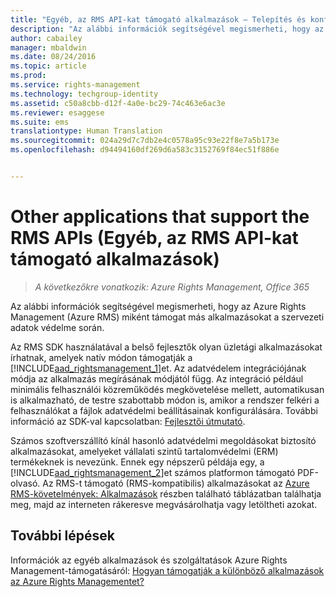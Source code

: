 ```yaml
---
title: "Egyéb, az RMS API-kat támogató alkalmazások – Telepítés és konfigurálás | Azure RMS"
description: "Az alábbi információk segítségével megismerheti, hogy az Azure Rights Management (Azure RMS) miként támogat más alkalmazásokat a szervezeti adatok védelme során."
author: cabailey
manager: mbaldwin
ms.date: 08/24/2016
ms.topic: article
ms.prod: 
ms.service: rights-management
ms.technology: techgroup-identity
ms.assetid: c50a8cbb-d12f-4a0e-bc29-74c463e6ac3e
ms.reviewer: esaggese
ms.suite: ems
translationtype: Human Translation
ms.sourcegitcommit: 024a29d7c7db2e4c0578a95c93e22f8e7a5b173e
ms.openlocfilehash: d94494160df269d6a583c3152769f84ec51f886e


---
```


# Other applications that support the RMS APIs (Egyéb, az RMS API-kat támogató alkalmazások)

>*A következőkre vonatkozik: Azure Rights Management, Office 365*

Az alábbi információk segítségével megismerheti, hogy az Azure Rights Management (Azure RMS) miként támogat más alkalmazásokat a szervezeti adatok védelme során.

Az RMS SDK használatával a belső fejlesztők olyan üzletági alkalmazásokat írhatnak, amelyek natív módon támogatják a [!INCLUDE[aad_rightsmanagement_1](../includes/aad_rightsmanagement_1_md.md)]et. Az adatvédelem integrációjának módja az alkalmazás megírásának módjától függ. Az integráció például minimális felhasználói közreműködés megkövetelése mellett, automatikusan is alkalmazható, de testre szabottabb módon is, amikor a rendszer felkéri a felhasználókat a fájlok adatvédelmi beállításainak konfigurálására. További információ az SDK-val kapcsolatban: [Fejlesztői útmutató](../develop/developers-guide.md).

Számos szoftverszállító kínál hasonló adatvédelmi megoldásokat biztosító alkalmazásokat, amelyeket vállalati szintű tartalomvédelmi (ERM) termékeknek is nevezünk. Ennek egy népszerű példája egy, a [!INCLUDE[aad_rightsmanagement_2](../includes/aad_rightsmanagement_2_md.md)]et számos platformon támogató PDF-olvasó. Az RMS-t támogató (RMS-kompatibilis) alkalmazásokat az [Azure RMS-követelmények: Alkalmazások](../get-started/requirements-applications.md) részben található táblázatban találhatja meg, majd az interneten rákeresve megvásárolhatja vagy letöltheti azokat.

## További lépések

Információk az egyéb alkalmazások és szolgáltatások Azure Rights Management-támogatásáról: [Hogyan támogatják a különböző alkalmazások az Azure Rights Managementet?](applications-support.md)


<!--HONumber=Aug16_HO4-->


